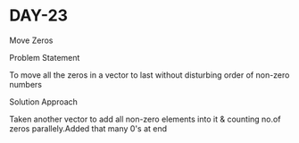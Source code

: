 # DAY-23
Move Zeros

Problem Statement

To move all the zeros in a vector to last without disturbing order of non-zero numbers

Solution Approach

Taken another vector to add all non-zero elements into it & counting no.of zeros parallely.Added that many 0's at end 
